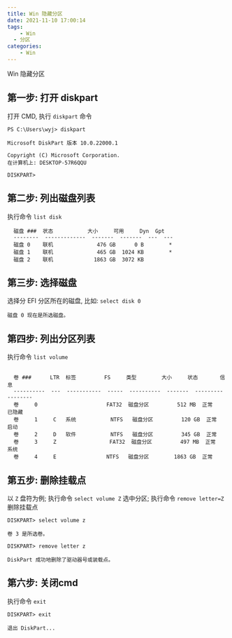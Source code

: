 ```yaml
---
title: Win 隐藏分区
date: 2021-11-10 17:00:14
tags:
	- Win 
  - 分区
categories:
	- Win
---
```


Win 隐藏分区

<!-- more -->

## 第一步: 打开 diskpart

打开 CMD, 执行 `diskpart` 命令

```
PS C:\Users\wyj> diskpart

Microsoft DiskPart 版本 10.0.22000.1

Copyright (C) Microsoft Corporation.
在计算机上: DESKTOP-57R6QQU

DISKPART>
```


## 第二步: 列出磁盘列表

执行命令 `list disk`

```
  磁盘 ###  状态           大小     可用     Dyn  Gpt
  --------  -------------  -------  -------  ---  ---
  磁盘 0    联机              476 GB      0 B        *
  磁盘 1    联机              465 GB  1024 KB        *
  磁盘 2    联机             1863 GB  3072 KB
```

## 第三步: 选择磁盘

选择分 EFI 分区所在的磁盘, 比如: `select disk 0`

```
磁盘 0 现在是所选磁盘。
```


## 第四步:  列出分区列表

执行命令 `list volume`

```

  卷 ###      LTR  标签         FS     类型        大小     状态       信息
  ----------  ---  -----------  -----  ----------  -------  ---------  --------
  卷     0                      FAT32  磁盘分区         512 MB  正常         已隐藏
  卷     1     C   系统           NTFS   磁盘分区         120 GB  正常         启动
  卷     2     D   软件           NTFS   磁盘分区         345 GB  正常
  卷     3     Z                 FAT32  磁盘分区         497 MB  正常         系统
  卷     4     E                NTFS   磁盘分区        1863 GB  正常
```

## 第五步: 删除挂载点

以 `Z` 盘符为例; 执行命令 `select volume Z` 选中分区; 执行命令 `remove letter=Z` 删除挂载点


```
DISKPART> select volume z

卷 3 是所选卷。

DISKPART> remove letter z

DiskPart 成功地删除了驱动器号或装载点。
```

## 第六步: 关闭cmd

执行命令 `exit`

```
DISKPART> exit

退出 DiskPart...
```